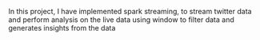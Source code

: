 In this project, I have implemented spark streaming, to stream twitter data and perform analysis on the live data using window to filter data and generates insights from 
the data
